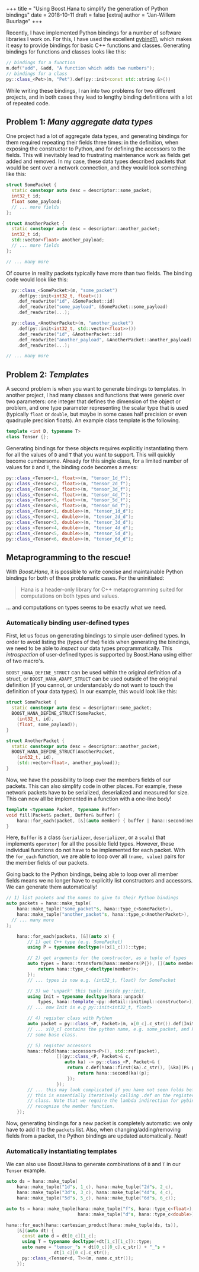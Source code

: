 +++
title = "Using Boost.Hana to simplify the generation of Python bindings"
date = 2018-10-11
draft = false
[extra]
author = "Jan-Willem Buurlage"
+++

Recently, I have implemented Python bindings for a number of software libraries I work on. For this, I have used the excellent [pybind11](https://github.com/pybind/pybind11), which makes it easy to provide bindings for basic C++ functions and classes. Generating bindings for functions and classes looks like this:

```cpp
// bindings for a function
m.def("add", &add, "A function which adds two numbers");
// bindings for a class
py::class_<Pet>(m, "Pet").def(py::init<const std::string &>())
```

While writing these bindings, I ran into two problems for two different projects, and in both cases they lead to lengthy binding definitions with a lot of repeated code.

## Problem 1: *Many aggregate data types*<a id="sec-1"></a>

One project had a lot of aggregate data types, and generating bindings for them required repeating their fields three times: in the definition, when exposing the constructor to Python, and for defining the accessors to the fields. This will inevitably lead to frustrating maintenance work as fields get added and removed. In my case, these data types described packets that would be sent over a network connection, and they would look something like this:

```cpp
struct SomePacket {
  static constexpr auto desc = descriptor::some_packet;
  int32_t id;
  float some_payload;
  // ... more fields
};

struct AnotherPacket {
  static constexpr auto desc = descriptor::another_packet;
  int32_t id;
  std::vector<float> another_payload;
  // ... more fields
};

// ... many more
```

Of course in reality packets typically have more than two fields. The binding code would look like this:

```cpp
  py::class_<SomePacket>(m, "some_packet")
    .def(py::init<int32_t, float>())
    .def_readwrite("id", &SomePacket::id)
    .def_readwrite("some_payload", &SomePacket::some_payload)
    .def_readwrite(...);

  py::class_<AnotherPacket>(m, "another_packet")
    .def(py::init<int32_t, std::vector<float>>())
    .def_readwrite("id", &AnotherPacket::id)
    .def_readwrite("another_payload", &AnotherPacket::another_payload)
    .def_readwrite(...);

// ... many more
```

## Problem 2: *Templates*<a id="sec-2"></a>

A second problem is when you want to generate bindings to templates. In another project, I had many classes and functions that were generic over two parameters: one integer that defines the dimension of the object or problem, and one type parameter representing the scalar type that is used (typically `float` or `double`, but maybe in some cases half precision or even quadruple precision floats). An example class template is the following.

```cpp
template <int D, typename T>
class Tensor {};
```

Generating bindings for these objects requires explicitly instantiating them for all the values of `D` and `T` that you want to support. This will quickly become cumbersome. Already for this single class, for a limited number of values for `D` and `T`, the binding code becomes a mess:

```cpp
py::class_<Tensor<1, float>>(m, "tensor_1d_f");
py::class_<Tensor<2, float>>(m, "tensor_2d_f");
py::class_<Tensor<3, float>>(m, "tensor_3d_f");
py::class_<Tensor<4, float>>(m, "tensor_4d_f");
py::class_<Tensor<5, float>>(m, "tensor_5d_f");
py::class_<Tensor<6, float>>(m, "tensor_6d_f");
py::class_<Tensor<1, double>>(m, "tensor_1d_d");
py::class_<Tensor<2, double>>(m, "tensor_2d_d");
py::class_<Tensor<3, double>>(m, "tensor_3d_d");
py::class_<Tensor<4, double>>(m, "tensor_4d_d");
py::class_<Tensor<5, double>>(m, "tensor_5d_d");
py::class_<Tensor<6, double>>(m, "tensor_6d_d");
```

## Metaprogramming to the rescue!<a id="sec-3"></a>

With *Boost.Hana*, it is possible to write concise and maintainable Python bindings for both of these problematic cases. For the uninitiated:

> Hana is a header-only library for C++ metaprogramming suited for computations on both types and values.

&#x2026; and computations on types seems to be exactly what we need.

### Automatically binding user-defined types<a id="sec-3-1"></a>

First, let us focus on generating bindings to simple user-defined types. In order to avoid listing the (types of the) fields when generating the bindings, we need to be able to *inspect* our data types programmatically. This *introspection* of user-defined types is supported by Boost.Hana using either of two macro's.

`BOOST_HANA_DEFINE_STRUCT` can be used within the original definition of a struct, or `BOOST_HANA_ADAPT_STRUCT` can be used outside of the original definition (if you cannot, or understandably do not want to touch the definition of your data types). In our example, this would look like this:

```cpp
struct SomePacket {
  static constexpr auto desc = descriptor::some_packet;
  BOOST_HANA_DEFINE_STRUCT(SomePacket,
    (int32_t, id),
    (float, some_payload));
}

struct AnotherPacket {
  static constexpr auto desc = descriptor::another_packet;
  BOOST_HANA_DEFINE_STRUCT(AnotherPacket,
    (int32_t, id),
    (std::vector<float>, another_payload));
}
```

Now, we have the possibility to loop over the members fields of our packets. This can also simplify code in other places. For example, these network packets have to be serialized, deserialized and measured for size. This can now all be implemented in a function with a one-line body!

```cpp
template <typename Packet, typename Buffer>
void fill(Packet& packet, Buffer& buffer) {
    hana::for_each(packet, [&](auto member) { buffer | hana::second(member); });
}
```

Here, `Buffer` is a class (`serializer`, `deserializer`, or a `scale`) that implements `operator|` for all the possible field types. However, these individual functions do not have to be implemented for each packet. With the `for_each` function, we are able to loop over all `(name, value)` pairs for the member fields of our packets.

Going back to the Python bindings, being able to loop over all member fields means we no longer have to explicitly list constructors and accessors. We can generate them automatically!

```cpp
// 1) list packets and the names to give to their Python bindings
auto packets = hana::make_tuple(
    hana::make_tuple("some_packet"s, hana::type_c<SomePacket>),
    hana::make_tuple("another_packet"s, hana::type_c<AnotherPacket>),
  // ... many more
);

    hana::for_each(packets, [&](auto x) {
        // 1) get C++ type (e.g. SomePacket)
        using P = typename decltype(+(x[1_c]))::type;

        // 2) get arguments for the constructor, as a tuple of types
        auto types = hana::transform(hana::members(P{}), [](auto member) {
            return hana::type_c<decltype(member)>;
        });
        // ... types is now e.g. (int32_t, float) for SomePacket

        // 3) we 'unpack' this tuple inside py::init,
        using Init = typename decltype(hana::unpack(
            types, hana::template_<py::detail::initimpl::constructor>))::type;
        // ... now Init is e.g py::init<int32_t, float>

        // 4) register class with Python
        auto packet = py::class_<P, Packet>(m, x[0_c].c_str()).def(Init());
        // ... x[0_c] contains the python name, e.g. some_packet, and Packet is
        // some base class.

        // 5) register accessors
        hana::fold(hana::accessors<P>(), std::ref(packet),
                   [](py::class_<P, Packet>& c,
                      auto ka) -> py::class_<P, Packet>& {
                       return c.def(hana::first(ka).c_str(), [&ka](P& p) {
                           return hana::second(ka)(p);
                       });
                   });
        // ... this may look complicated if you have not seen folds before, but
        // this is essentially iteratively calling .def on the registered packet
        // class. Note that we require the lambda indirection for pybind11 to
        // recognize the member function.
    });
```

Now, generating bindings for a new packet is completely automatic: we only have to add it to the `packets` list. Also, when changing/adding/removing fields from a packet, the Python bindings are updated automatically. Neat!

### Automatically instantiating templates<a id="sec-3-2"></a>

We can also use Boost.Hana to generate combinations of `D` and `T` in our `Tensor` example.

```cpp
auto ds = hana::make_tuple(
    hana::make_tuple("1d"s, 1_c), hana::make_tuple("2d"s, 2_c),
    hana::make_tuple("3d"s, 3_c), hana::make_tuple("4d"s, 4_c),
    hana::make_tuple("5d"s, 5_c), hana::make_tuple("6d"s, 6_c));

auto ts = hana::make_tuple(hana::make_tuple("f"s, hana::type_c<float>),
                           hana::make_tuple("d"s, hana::type_c<double>));

hana::for_each(hana::cartesian_product(hana::make_tuple(ds, ts)),
    [&](auto dt) {
      const auto d = dt[0_c][1_c];
      using T = typename decltype(+dt[1_c][1_c])::type;
      auto name = "tensor_"s + dt[0_c][0_c].c_str() + "_"s +
                  dt[1_c][0_c].c_str();
      py::class_<Tensor<d, T>>(m, name.c_str());
    });
```
